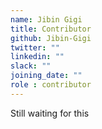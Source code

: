 ```yaml
---
name: Jibin Gigi
title: Contributor
github: Jibin-Gigi
twitter: ""
linkedin: ""
slack: ""
joining_date: ""
role : contributor
---
```


Still waiting for this
